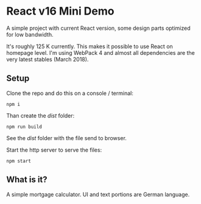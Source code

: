 # React v16 Mini Demo

A simple project with current React version, some design parts optimized for low bandwidth.

It's roughly 125 K currently. This makes it possible to use React on homepage level. I'm using WebPack 4 and almost all dependencies are the very latest stables (March 2018).

## Setup

Clone the repo and do this on a console / terminal:

~~~
npm i 
~~~

Than create the *dist* folder:

~~~
npm run build
~~~

See the *dist* folder with the file send to browser.

Start the http server to serve the files:

~~~
npm start
~~~

## What is it?

A simple mortgage calculator. UI and text portions are German language.
